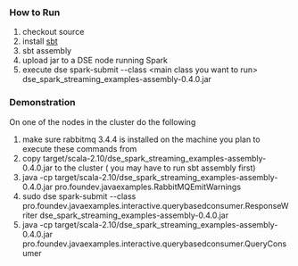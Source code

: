 ### How to Run

1. checkout source
2. install [sbt](http://www.scala-sbt.org/download.html)
3. sbt assembly
4. upload jar to a DSE node running Spark
5. execute dse spark-submit --class \<main class you want to run\> dse_spark_streaming_examples-assembly-0.4.0.jar

### Demonstration

On one of the nodes in the cluster do the following
 
1. make sure rabbitmq 3.4.4 is installed on the machine you plan to execute these commands from
2. copy target/scala-2.10/dse_spark_streaming_examples-assembly-0.4.0.jar to the cluster ( you may have to run sbt assembly first)
3. java -cp target/scala-2.10/dse_spark_streaming_examples-assembly-0.4.0.jar pro.foundev.javaexamples.RabbitMQEmitWarnings
4. sudo dse spark-submit --class pro.foundev.javaexamples.interactive.querybasedconsumer.ResponseWriter dse_spark_streaming_examples-assembly-0.4.0.jar
5. java -cp target/scala-2.10/dse_spark_streaming_examples-assembly-0.4.0.jar pro.foundev.javaexamples.interactive.querybasedconsumer.QueryConsumer